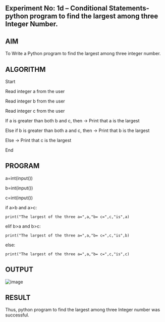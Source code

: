 ## Experiment No: 1d – Conditional Statements- python program to find the largest among three Integer  Number.

## AIM  
To Write a Python program to find the largest among three integer number.
## ALGORITHM  
Start

Read integer a from the user

Read integer b from the user

Read integer c from the user

If a is greater than both b and c, then
→ Print that a is the largest

Else if b is greater than both a and c, then
→ Print that b is the largest

Else
→ Print that c is the largest

End
## PROGRAM
a=int(input())

b=int(input())

c=int(input())

if a>b and a>c:

    print("The largest of the three a=",a,"b= c=",c,"is",a)
    
elif b>a and b>c:

    print("The largest of the three a=",a,"b= c=",c,"is",b)
    
else:

    print("The largest of the three a=",a,"b= c=",c,"is",c)
    
## OUTPUT
![image](https://github.com/user-attachments/assets/f1d5be0d-e23b-40d3-9f13-7d5b2c1a4ae5)

## RESULT
Thus,  python program to find the largest among three Integer number was successful.

